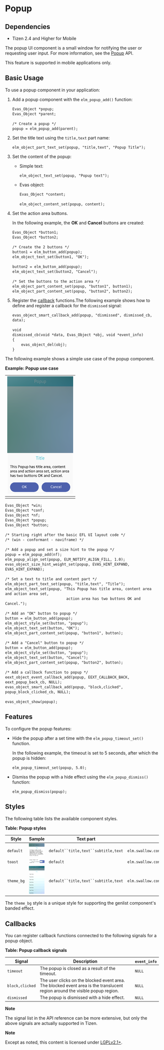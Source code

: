 # Popup

## Dependencies

- Tizen 2.4 and Higher for Mobile

The popup UI component is a small window for notifying the user or requesting user input. For more information, see the [Popup](../../../../../org.tizen.native.mobile.apireference/group__Popup.html) API.

This feature is supported in mobile applications only.

## Basic Usage

To use a popup component in your application:

1. Add a popup component with the `elm_popup_add()` function:

   ```
   Evas_Object *popup;
   Evas_Object *parent;

   /* Create a popup */
   popup = elm_popup_add(parent);
   ```

2. Set the title text using the `title,text` part name:

   ```
   elm_object_part_text_set(popup, "title,text", "Popup Title");
   ```

3. Set the content of the popup:

   - Simple text:

     ```
     elm_object_text_set(popup, "Popup text");
     ```

   - Evas object:

     ```
     Evas_Object *content;

     elm_object_content_set(popup, content);
     ```

4. Set the action area buttons.

   In the following example, the **OK** and **Cancel** buttons are created:

   ```
   Evas_Object *button1;
   Evas_Object *button2;

   /* Create the 2 buttons */
   button1 = elm_button_add(popup);
   elm_object_text_set(button1, "OK");

   button2 = elm_button_add(popup);
   elm_object_text_set(button2, "Cancel");

   /* Set the buttons to the action area */
   elm_object_part_content_set(popup, "button1", button1);
   elm_object_part_content_set(popup, "button2", button2);
   ```

5. Register the [callback](#callback) functions.The following example shows how to define and register a callback for the `dismissed` signal:

   ```
   evas_object_smart_callback_add(popup, "dismissed", dismissed_cb, data);

   void
   dismissed_cb(void *data, Evas_Object *obj, void *event_info)
   {
       evas_object_del(obj);
   }
   ```

The following example shows a simple use case of the popup component.

**Example: Popup use case**

| ![Alignment](./media/popup.png) |
| --------------------------------------- |
|                                         |

```
Evas_Object *win;
Evas_Object *conf;
Evas_Object *nf;
Evas_Object *popup;
Evas_Object *button;

/* Starting right after the basic EFL UI layout code */
/* (win - conformant - naviframe) */

/* Add a popup and set a size hint to the popup */
popup = elm_popup_add(nf);
elm_popup_align_set(popup, ELM_NOTIFY_ALIGN_FILL, 1.0);
evas_object_size_hint_weight_set(popup, EVAS_HINT_EXPAND, EVAS_HINT_EXPAND);

/* Set a text to title and content part */
elm_object_part_text_set(popup, "title,text", "Title");
elm_object_text_set(popup, "This Popup has title area, content area and action area set,
                            action area has two buttons OK and Cancel.");

/* Add an "OK" button to popup */
button = elm_button_add(popup);
elm_object_style_set(button, "popup");
elm_object_text_set(button, "OK");
elm_object_part_content_set(popup, "button1", button);

/* Add a "Cancel" button to popup */
button = elm_button_add(popup);
elm_object_style_set(button, "popup");
elm_object_text_set(button, "Cancel");
elm_object_part_content_set(popup, "button2", button);

/* Add a callback function to popup */
eext_object_event_callback_add(popup, EEXT_CALLBACK_BACK, eext_popup_back_cb, NULL);
evas_object_smart_callback_add(popup, "block,clicked", popup_block_clicked_cb, NULL);

evas_object_show(popup);
```

## Features

To configure the popup features:

- Hide the popup after a set time with the `elm_popup_timeout_set()` function.

  In the following example, the timeout is set to 5 seconds, after which the popup is hidden:

  ```
  elm_popup_timeout_set(popup, 5.0);
  ```

- Dismiss the popup with a hide effect using the `elm_popup_dismiss()` function:

  ```
  elm_popup_dismiss(popup);
  ```

## Styles

The following table lists the available component styles.

**Table: Popup styles**

| Style      | Sample                                   | Text part                            | Swallow part                             |
| ---------- | ---------------------------------------- | ------------------------------------ | ---------------------------------------- |
| `default`  | ![elm/button/base/default](./media/popup_default.png) | `default``title,text``subtitle,text` | `elm.swallow.content``button1``button2``button3` |
| `toast`    | ![elm/button/base/default](./media/popup_toast.png) | `default`                            | `elm.swallow.content`                    |
| `theme_bg` | ![elm/button/base/default](./media/popup_theme_bg.png) | `default``title,text``subtitle,text` | `elm.swallow.content``button1``button2``button3` |

The `theme_bg` style is a unique style for supporting the genlist component's banded effect.

## Callbacks

You can register callback functions connected to the following signals for a popup object.

**Table: Popup callback signals**

| Signal          | Description                              | `event_info` |
| --------------- | ---------------------------------------- | ------------ |
| `timeout`       | The popup is closed as a result of the timeout. | `NULL`       |
| `block,clicked` | The user clicks on the blocked event area. The blocked event area is the translucent region around the visible popup region. | `NULL`       |
| `dismissed`     | The popup is dismissed with a hide effect. | `NULL`       |

**Note**

The signal list in the API reference can be more extensive, but only the above signals are actually supported in Tizen.

**Note**

Except as noted, this content is licensed under [LGPLv2.1+](http://opensource.org/licenses/LGPL-2.1).